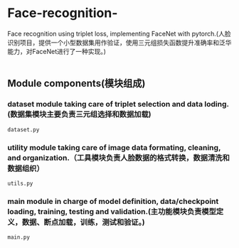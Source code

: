 # Face-recognition-
Face recognition using triplet loss, implementing FaceNet with pytorch.(人脸识别项目，提供一个小型数据集用作验证，使用三元组损失函数提升准确率和泛华能力，对FaceNet进行了一种实现。)
</br> </br>

## Module components(模块组成)
### dataset module taking care of triplet selection and data loding.(数据集模块主要负责三元组选择和数据加载)
    dataset.py
### utility module taking care of image data formating, cleaning, and organization.（工具模块负责人脸数据的格式转换，数据清洗和数据组织）
    utils.py
### main module in charge of model definition, data/checkpoint loading, training, testing and validation.(主功能模块负责模型定义，数据、断点加载，训练，测试和验证。)
    main.py
    

